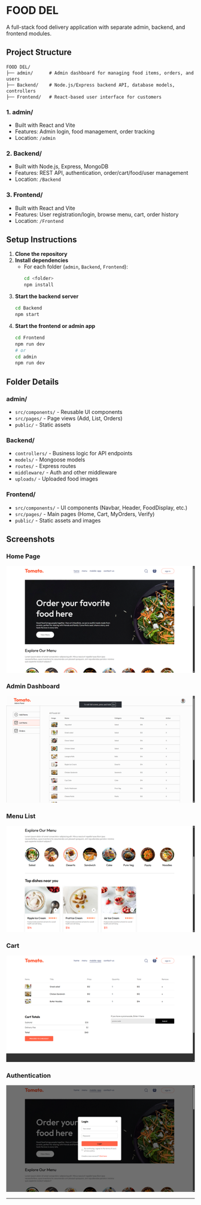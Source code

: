 # FOOD DEL

A full-stack food delivery application with separate admin, backend, and frontend modules.

## Project Structure

```
FOOD DEL/
├── admin/      # Admin dashboard for managing food items, orders, and users
├── Backend/    # Node.js/Express backend API, database models, controllers
├── Frontend/   # React-based user interface for customers
```

### 1. admin/
- Built with React and Vite
- Features: Admin login, food management, order tracking
- Location: `/admin`

### 2. Backend/
- Built with Node.js, Express, MongoDB
- Features: REST API, authentication, order/cart/food/user management
- Location: `/Backend`

### 3. Frontend/
- Built with React and Vite
- Features: User registration/login, browse menu, cart, order history
- Location: `/Frontend`

## Setup Instructions

1. **Clone the repository**
2. **Install dependencies**
   - For each folder (`admin`, `Backend`, `Frontend`):
     ```sh
     cd <folder>
     npm install
     ```
3. **Start the backend server**
   ```sh
   cd Backend
   npm start
   ```
4. **Start the frontend or admin app**
   ```sh
   cd Frontend
   npm run dev
   # or
   cd admin
   npm run dev
   ```

## Folder Details

### admin/
- `src/components/` - Reusable UI components
- `src/pages/` - Page views (Add, List, Orders)
- `public/` - Static assets

### Backend/
- `controllers/` - Business logic for API endpoints
- `models/` - Mongoose models
- `routes/` - Express routes
- `middleware/` - Auth and other middleware
- `uploads/` - Uploaded food images

### Frontend/
- `src/components/` - UI components (Navbar, Header, FoodDisplay, etc.)
- `src/pages/` - Main pages (Home, Cart, MyOrders, Verify)
- `public/` - Static assets and images

## Screenshots

### Home Page
![Home Page](Screenshots/Screenshot%202025-09-16%20153019.png)

### Admin Dashboard
![Admin Dashboard](Screenshots/Screenshot%202025-09-16%20153110.png)

### Menu List
![Menu List](Screenshots/Screenshot%202025-09-16%20152955.png)

### Cart
![Cart](Screenshots/Screenshot%202025-09-16%20153147.png)

### Authentication
![Authentication](Screenshots/Screenshot%202025-09-16%20153051.png)

---

